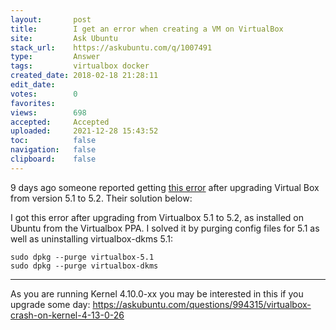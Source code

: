 ```yaml
---
layout:       post
title:        I get an error when creating a VM on VirtualBox
site:         Ask Ubuntu
stack_url:    https://askubuntu.com/q/1007491
type:         Answer
tags:         virtualbox docker
created_date: 2018-02-18 21:28:11
edit_date:    
votes:        0
favorites:    
views:        698
accepted:     Accepted
uploaded:     2021-12-28 15:43:52
toc:          false
navigation:   false
clipboard:    false
---
```


9 days ago someone reported getting [this error][1] after upgrading Virtual Box from version 5.1 to 5.2. Their solution below:

I got this error after upgrading from Virtualbox 5.1 to 5.2, as installed on Ubuntu from the Virtualbox PPA. I solved it by purging config files for 5.1 as well as uninstalling virtualbox-dkms 5.1:

``` 
sudo dpkg --purge virtualbox-5.1
sudo dpkg --purge virtualbox-dkms

```


----------

As you are running Kernel 4.10.0-xx you may be interested in this if you upgrade some day: https://askubuntu.com/questions/994315/virtualbox-crash-on-kernel-4-13-0-26

  [1]: https://github.com/hashicorp/vagrant/issues/8687
